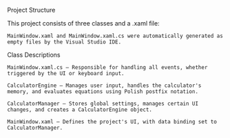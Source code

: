 Project Structure

This project consists of three classes and a .xaml file:

    MainWindow.xaml and MainWindow.xaml.cs were automatically generated as empty files by the Visual Studio IDE.

Class Descriptions

    MainWindow.xaml.cs – Responsible for handling all events, whether triggered by the UI or keyboard input.

    CalculatorEngine – Manages user input, handles the calculator's memory, and evaluates equations using Polish postfix notation.

    CalculatorManager – Stores global settings, manages certain UI changes, and creates a CalculatorEngine object.

    MainWindow.xaml – Defines the project's UI, with data binding set to CalculatorManager.
